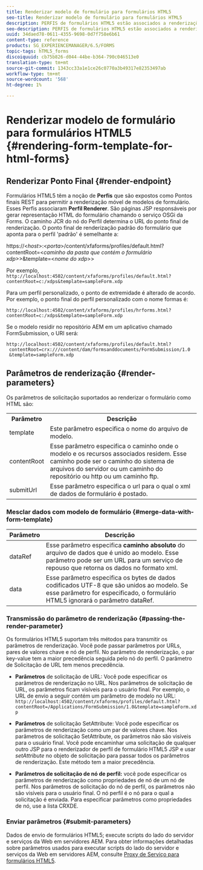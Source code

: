 ```yaml
---
title: Renderizar modelo de formulário para formulários HTML5
seo-title: Renderizar modelo de formulário para formulários HTML5
description: PERFIS de formulários HTML5 estão associados a renderizações de perfis. Renderizações de perfil são páginas JSP responsáveis por gerar representação HTML do formulário chamando o serviço OSGi da Forms.
seo-description: PERFIS de formulários HTML5 estão associados a renderizações de perfis. Renderizações de perfil são páginas JSP responsáveis por gerar representação HTML do formulário chamando o serviço OSGi da Forms.
uuid: 34daed78-0611-4355-9698-0d7f758e6b61
content-type: reference
products: SG_EXPERIENCEMANAGER/6.5/FORMS
topic-tags: hTML5_forms
discoiquuid: cb75b826-d044-44be-b364-790c046513e0
translation-type: tm+mt
source-git-commit: 1343cc33a1e1ce26c0770a3b49317e82353497ab
workflow-type: tm+mt
source-wordcount: '568'
ht-degree: 1%

---
```



# Renderizar modelo de formulário para formulários HTML5 {#rendering-form-template-for-html-forms}

## Renderizar Ponto Final {#render-endpoint}

Formulários HTML5 têm a noção de **Perfis** que são expostos como Pontos finais REST para permitir a renderização móvel de modelos de formulário. Esses Perfis associaram **Perfil Renderer**. São páginas JSP responsáveis por gerar representação HTML do formulário chamando o serviço OSGi da Forms. O caminho JCR do nó do Perfil determina o URL do ponto final de renderização. O ponto final de renderização padrão do formulário que aponta para o perfil &#39;padrão&#39; é semelhante a:

https://&lt;*host*>:&lt;*porta*>/content/xfaforms/profiles/default.html?contentRoot=&lt;*caminho da pasta que contém o formulário xdp*>>&amp;template=&lt;*nome do xdp*>>

Por exemplo, `http://localhost:4502/content/xfaforms/profiles/default.html?contentRoot=c:/xdps&template=sampleForm.xdp`

Para um perfil personalizado, o ponto de extremidade é alterado de acordo. Por exemplo, o ponto final do perfil personalizado com o nome formas é:

`http://localhost:4502/content/xfaforms/profiles/hrforms.html?contentRoot=c:/xdps&template=sampleForm.xdp`

Se o modelo residir no repositório AEM em um aplicativo chamado FormSubmission, o URI será:

```http
http://localhost:4502/content/xfaforms/profiles/default.html?
 contentRoot=crx:///content/dam/formsanddocuments/FormSubmission/1.0
 &template=sampleForm.xdp
```

## Parâmetros de renderização {#render-parameters}

Os parâmetros de solicitação suportados ao renderizar o formulário como HTML são:

<table>
 <tbody>
  <tr>
   <th><strong>Parâmetro </strong></th>
   <th><strong>Descrição</strong></th>
  </tr>
  <tr>
   <td>template<br /> </td>
   <td>Este parâmetro especifica o nome do arquivo de modelo.<br /> </td>
  </tr>
  <tr>
   <td>contentRoot<br /> </td>
   <td>Esse parâmetro especifica o caminho onde o modelo e os recursos associados residem. Esse caminho pode ser o caminho do sistema de arquivos do servidor ou um caminho do repositório ou http ou um caminho ftp.<br /> </td>
  </tr>
  <tr>
   <td>submitUrl<br /> </td>
   <td>Esse parâmetro especifica o url para o qual o xml de dados de formulário é postado.<br /> </td>
  </tr>
 </tbody>
</table>

### Mesclar dados com modelo de formulário {#merge-data-with-form-template}

| Parâmetro | Descrição |
|---|---|
| dataRef | Esse parâmetro especifica **caminho absoluto** do arquivo de dados que é unido ao modelo. Esse parâmetro pode ser um URL para um serviço de repouso que retorna os dados no formato xml. |
| data | Esse parâmetro especifica os bytes de dados codificados UTF-8 que são unidos ao modelo. Se esse parâmetro for especificado, o formulário HTML5 ignorará o parâmetro dataRef. |

### Transmissão do parâmetro de renderização {#passing-the-render-parameter}

Os formulários HTML5 suportam três métodos para transmitir os parâmetros de renderização. Você pode passar parâmetros por URLs, pares de valores chave e nó de perfil. No parâmetro de renderização, o par key-value tem a maior precedência seguida pelo nó do perfil. O parâmetro de Solicitação de URL tem menos precedência.

* **Parâmetros** de solicitação de URL: Você pode especificar os parâmetros de renderização no URL. Nos parâmetros de solicitação de URL, os parâmetros ficam visíveis para o usuário final. Por exemplo, o URL de envio a seguir contém um parâmetro de modelo no URL: `http://localhost:4502/content/xfaforms/profiles/default.html?contentRoot=/Applications/FormSubmission/1.0&template=sampleForm.xdp`

* **Parâmetros** de solicitação SetAttribute: Você pode especificar os parâmetros de renderização como um par de valores chave. Nos parâmetros de solicitação SetAttribute, os parâmetros não são visíveis para o usuário final. Você pode encaminhar uma solicitação de qualquer outro JSP para o renderizador de perfil de formulário HTML5 JSP e usar *setAttribute* no objeto de solicitação para passar todos os parâmetros de renderização. Este método tem a maior precedência.

* **Parâmetros de solicitação de nó de perfil:** você pode especificar os parâmetros de renderização como propriedades de nó de um nó de perfil. Nos parâmetros de solicitação do nó de perfil, os parâmetros não são visíveis para o usuário final. O nó perfil é o nó para o qual a solicitação é enviada. Para especificar parâmetros como propriedades de nó, use a lista CRXDE.

### Enviar parâmetros {#submit-parameters}

Dados de envio de formulários HTML5; execute scripts do lado do servidor e serviços da Web em servidores AEM. Para obter informações detalhadas sobre parâmetros usados para executar scripts do lado do servidor e serviços da Web em servidores AEM, consulte [Proxy de Serviço para formulários HTML5](/help/forms/using/service-proxy.md).
